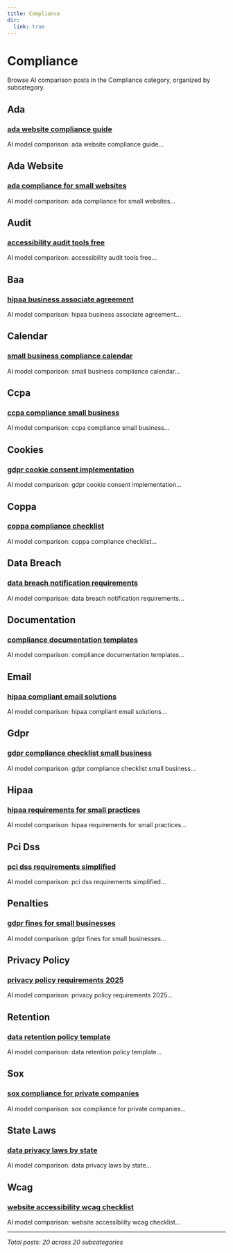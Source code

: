 ```yaml
---
title: Compliance
dir:
  link: true
---
```


# Compliance

Browse AI comparison posts in the Compliance category, organized by subcategory.

## Ada

### [ada website compliance guide](ada/deepseek-vs-gemini-vs-mistral-ada-5391.md)

AI model comparison: ada website compliance guide...

## Ada Website

### [ada compliance for small websites](ada-website/deepseek-vs-grok-vs-mistral-ada-website-6557.md)

AI model comparison: ada compliance for small websites...

## Audit

### [accessibility audit tools free](audit/chatgpt-vs-gemini-vs-grok-audit-8683.md)

AI model comparison: accessibility audit tools free...

## Baa

### [hipaa business associate agreement](baa/chatgpt-vs-gemini-vs-grok-baa-9058.md)

AI model comparison: hipaa business associate agreement...

## Calendar

### [small business compliance calendar](calendar/chatgpt-vs-deepseek-vs-mistral-calendar-4680.md)

AI model comparison: small business compliance calendar...

## Ccpa

### [ccpa compliance small business](ccpa/chatgpt-vs-deepseek-vs-grok-ccpa-7940.md)

AI model comparison: ccpa compliance small business...

## Cookies

### [gdpr cookie consent implementation](cookies/chatgpt-vs-gemini-vs-mistral-cookies-8285.md)

AI model comparison: gdpr cookie consent implementation...

## Coppa

### [coppa compliance checklist](coppa/chatgpt-vs-gemini-vs-grok-coppa-6664.md)

AI model comparison: coppa compliance checklist...

## Data Breach

### [data breach notification requirements](data-breach/deepseek-vs-gemini-vs-mistral-data-breach-8484.md)

AI model comparison: data breach notification requirements...

## Documentation

### [compliance documentation templates](documentation/deepseek-vs-grok-vs-mistral-documentation-1715.md)

AI model comparison: compliance documentation templates...

## Email

### [hipaa compliant email solutions](email/chatgpt-vs-deepseek-vs-mistral-email-2244.md)

AI model comparison: hipaa compliant email solutions...

## Gdpr

### [gdpr compliance checklist small business](gdpr/chatgpt-vs-deepseek-vs-grok-gdpr-6120.md)

AI model comparison: gdpr compliance checklist small business...

## Hipaa

### [hipaa requirements for small practices](hipaa/deepseek-vs-gemini-vs-mistral-hipaa-7552.md)

AI model comparison: hipaa requirements for small practices...

## Pci Dss

### [pci dss requirements simplified](pci-dss/gemini-vs-grok-vs-mistral-pci-dss-1605.md)

AI model comparison: pci dss requirements simplified...

## Penalties

### [gdpr fines for small businesses](penalties/chatgpt-vs-deepseek-vs-grok-penalties-9823.md)

AI model comparison: gdpr fines for small businesses...

## Privacy Policy

### [privacy policy requirements 2025](privacy-policy/chatgpt-vs-gemini-vs-grok-privacy-policy-9454.md)

AI model comparison: privacy policy requirements 2025...

## Retention

### [data retention policy template](retention/chatgpt-vs-deepseek-vs-gemini-retention-7435.md)

AI model comparison: data retention policy template...

## Sox

### [sox compliance for private companies](sox/chatgpt-vs-deepseek-vs-mistral-sox-2850.md)

AI model comparison: sox compliance for private companies...

## State Laws

### [data privacy laws by state](state-laws/gemini-vs-grok-vs-mistral-state-laws-7302.md)

AI model comparison: data privacy laws by state...

## Wcag

### [website accessibility wcag checklist](wcag/deepseek-vs-gemini-vs-grok-wcag-4574.md)

AI model comparison: website accessibility wcag checklist...

---

*Total posts: 20 across 20 subcategories*
